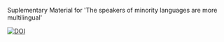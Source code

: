 Suplementary Material for 'The speakers of minority languages are more multilingual'

[![DOI](https://zenodo.org/badge/296071681.svg)](https://zenodo.org/badge/latestdoi/296071681)